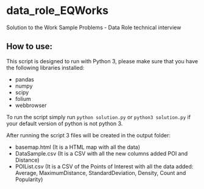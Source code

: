 # data_role_EQWorks

Solution to the Work Sample Problems - Data Role technical interview

## How to use:

This script is designed to run with Python 3, please make sure that you have the following libraries installed:

- pandas
- numpy
- scipy
- folium
- webbrowser
  
To run the script simply run `python solution.py` or `python3 solution.py` if your default version of python is not python 3.

After running the script 3 files will be created in the output folder:

- basemap.html (It is a HTML map with all the data)
- DataSample.csv (It is a CSV with all the new columns added POI and Distance)
- POIList.csv (It is a CSV of the Points of Interest with all the data added: Average, MaximumDistance, StandardDeviation, Density, Count and Popularity) 